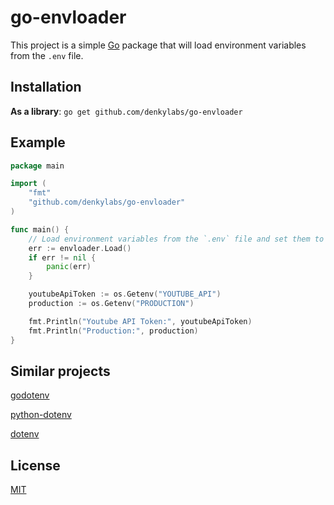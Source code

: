 # go-envloader

This project is a simple [Go](https://golang.org) package that will load environment variables from the `.env` file.

## Installation

**As a library**: `go get github.com/denkylabs/go-envloader`

## Example

```go
package main

import (
    "fmt"
    "github.com/denkylabs/go-envloader"
)

func main() {
    // Load environment variables from the `.env` file and set them to the `os.Environ` variable.
    err := envloader.Load()
    if err != nil {
        panic(err)
    }

    youtubeApiToken := os.Getenv("YOUTUBE_API")
    production := os.Getenv("PRODUCTION")

    fmt.Println("Youtube API Token:", youtubeApiToken)
    fmt.Println("Production:", production)
}
```

## Similar projects

[godotenv](https://github.com/joho/godotenv)

[python-dotenv](https://pypi.org/project/python-dotenv/)

[dotenv](https://www.npmjs.com/package/dotenv)

## License
[MIT](https://github.com/davipatricio/go-envloader/blob/master/LICENSE)

